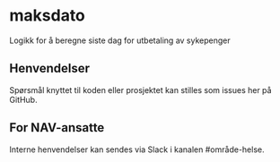 # maksdato

Logikk for å beregne siste dag for utbetaling av sykepenger

## Henvendelser

Spørsmål knyttet til koden eller prosjektet kan stilles som issues her på GitHub.

## For NAV-ansatte

Interne henvendelser kan sendes via Slack i kanalen #område-helse.
